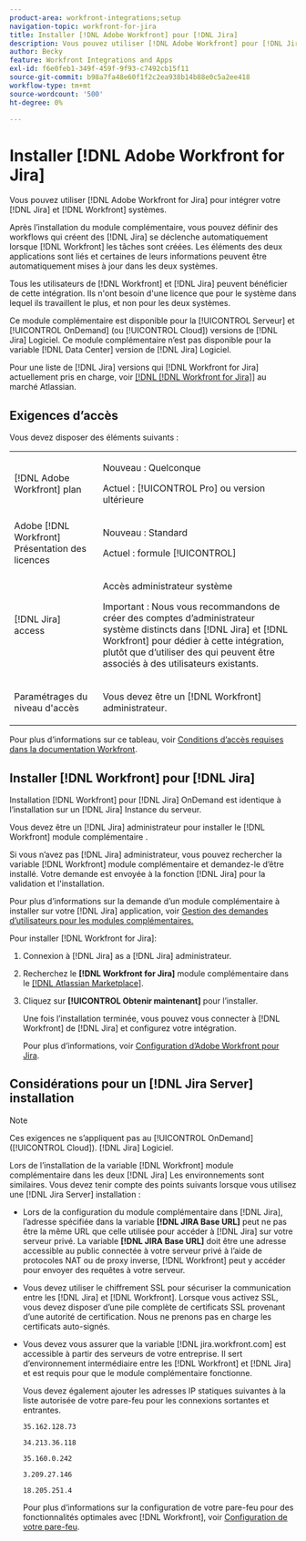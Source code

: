 ```yaml
---
product-area: workfront-integrations;setup
navigation-topic: workfront-for-jira
title: Installer [!DNL Adobe Workfront] pour [!DNL Jira]
description: Vous pouvez utiliser [!DNL Adobe Workfront] pour [!DNL Jira] pour intégrer votre [!DNL Jira] et [!DNL Workfront] systèmes.
author: Becky
feature: Workfront Integrations and Apps
exl-id: f6e0feb1-349f-459f-9f93-c7492cb15f11
source-git-commit: b98a7fa48e60f1f2c2ea938b14b88e0c5a2ee418
workflow-type: tm+mt
source-wordcount: '500'
ht-degree: 0%

---
```


# Installer [!DNL Adobe Workfront for Jira]

Vous pouvez utiliser [!DNL Adobe Workfront for Jira] pour intégrer votre [!DNL Jira] et [!DNL Workfront] systèmes.

Après l’installation du module complémentaire, vous pouvez définir des workflows qui créent des [!DNL Jira] se déclenche automatiquement lorsque [!DNL Workfront] les tâches sont créées. Les éléments des deux applications sont liés et certaines de leurs informations peuvent être automatiquement mises à jour dans les deux systèmes.

Tous les utilisateurs de [!DNL Workfront] et [!DNL Jira] peuvent bénéficier de cette intégration. Ils n&#39;ont besoin d&#39;une licence que pour le système dans lequel ils travaillent le plus, et non pour les deux systèmes.

Ce module complémentaire est disponible pour la [!UICONTROL Serveur] et [!UICONTROL OnDemand] (ou [!UICONTROL Cloud]) versions de [!DNL Jira] Logiciel. Ce module complémentaire n’est pas disponible pour la variable [!DNL Data Center] version de [!DNL Jira] Logiciel.

Pour une liste de [!DNL Jira] versions qui [!DNL Workfront for Jira] actuellement pris en charge, voir [[!DNL [!DNL Workfront for Jira]]](https://marketplace.atlassian.com/apps/1218653/workfront-for-jira?hosting=cloud&amp;tab=overview) au marché Atlassian.

## Exigences d’accès

Vous devez disposer des éléments suivants :

<table style="table-layout:auto"> 
 <col> 
 <col> 
 <tbody> 
  <tr> 
   <td role="rowheader">[!DNL Adobe Workfront] plan</td> 
   <td> 
   <p>Nouveau : Quelconque</p>
   <p>Actuel : [!UICONTROL Pro] ou version ultérieure</p> </td> 
  </tr> 
  <tr> 
   <td role="rowheader">Adobe [!DNL Workfront] Présentation des licences</td> 
   <td> 
   <p>Nouveau : Standard</p>
   <p>Actuel : formule [!UICONTROL]</p></td> 
  </tr> 
  <tr> 
   <td role="rowheader">[!DNL Jira] access</td> 
   <td> <p>Accès administrateur système</p> <p>Important : Nous vous recommandons de créer des comptes d’administrateur système distincts dans [!DNL Jira] et [!DNL Workfront] pour dédier à cette intégration, plutôt que d’utiliser des qui peuvent être associés à des utilisateurs existants.</p> </td> 
  </tr> 
  <tr> 
   <td role="rowheader">Paramétrages du niveau d'accès</td> 
   <td><p>Vous devez être un [!DNL Workfront] administrateur.</p></td> 
  </tr> 
 </tbody> 
</table>

Pour plus d’informations sur ce tableau, voir [Conditions d’accès requises dans la documentation Workfront](/help/quicksilver/administration-and-setup/add-users/access-levels-and-object-permissions/access-level-requirements-in-documentation.md).

## Installer [!DNL Workfront] pour [!DNL Jira]

Installation [!DNL Workfront] pour [!DNL Jira] OnDemand est identique à l’installation sur un [!DNL Jira] Instance du serveur.

Vous devez être un [!DNL Jira] administrateur pour installer le [!DNL Workfront] module complémentaire .

Si vous n’avez pas [!DNL Jira] administrateur, vous pouvez rechercher la variable [!DNL Workfront] module complémentaire et demandez-le d’être installé. Votre demande est envoyée à la fonction [!DNL Jira] pour la validation et l&#39;installation.

Pour plus d’informations sur la demande d’un module complémentaire à installer sur votre [!DNL Jira] application, voir [Gestion des demandes d’utilisateurs pour les modules complémentaires.](https://confluence.atlassian.com/upm/managing-user-requests-for-add-ons-781394968.html)

Pour installer [!DNL Workfront for Jira]:

1. Connexion à [!DNL Jira] as a [!DNL Jira] administrateur.
1. Recherchez le **[!DNL Workfront for Jira]** module complémentaire dans le [[!DNL Atlassian Marketplace]](https://marketplace.atlassian.com/apps/1218653/workfront-for-jira?hosting=cloud&amp;tab=overview).

1. Cliquez sur **[!UICONTROL Obtenir maintenant]** pour l’installer.

   Une fois l’installation terminée, vous pouvez vous connecter à [!DNL Workfront] de [!DNL Jira] et configurez votre intégration.

   Pour plus d’informations, voir [Configuration d’Adobe Workfront pour Jira](../../workfront-integrations-and-apps/use-workfront-with-jira/configure-workfront-for-jira.md).

## Considérations pour un [!DNL Jira Server] installation

>[!NOTE]
>
>Ces exigences ne s’appliquent pas au [!UICONTROL OnDemand] ([!UICONTROL Cloud]). [!DNL Jira] Logiciel.

Lors de l’installation de la variable [!DNL Workfront] module complémentaire dans les deux [!DNL Jira] Les environnements sont similaires. Vous devez tenir compte des points suivants lorsque vous utilisez une [!DNL Jira Server] installation :

* Lors de la configuration du module complémentaire dans [!DNL Jira], l’adresse spécifiée dans la variable **[!DNL JIRA Base URL]** peut ne pas être la même URL que celle utilisée pour accéder à [!DNL Jira] sur votre serveur privé. La variable **[!DNL JIRA Base URL]** doit être une adresse accessible au public connectée à votre serveur privé à l’aide de protocoles NAT ou de proxy inverse, [!DNL Workfront] peut y accéder pour envoyer des requêtes à votre serveur.

* Vous devez utiliser le chiffrement SSL pour sécuriser la communication entre les [!DNL Jira] et [!DNL Workfront]. Lorsque vous activez SSL, vous devez disposer d’une pile complète de certificats SSL provenant d’une autorité de certification. Nous ne prenons pas en charge les certificats auto-signés.
* Vous devez vous assurer que la variable [!DNL jira.workfront.com] est accessible à partir des serveurs de votre entreprise. Il sert d’environnement intermédiaire entre les [!DNL Workfront] et [!DNL Jira] et est requis pour que le module complémentaire fonctionne.

  Vous devez également ajouter les adresses IP statiques suivantes à la liste autorisée de votre pare-feu pour les connexions sortantes et entrantes.

  `35.162.128.73`

  `34.213.36.118`

  `35.160.0.242`

  `3.209.27.146`

  `18.205.251.4`

  Pour plus d’informations sur la configuration de votre pare-feu pour des fonctionnalités optimales avec [!DNL Workfront], voir [Configuration de votre pare-feu](../../administration-and-setup/get-started-wf-administration/configure-your-firewall.md).
